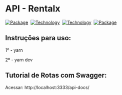<h1>API - Rentalx</h1>

[![Package][Express-image]][Express-url] 
[![Technology][node-image]][node-url] 
[![Technology][typescript-image]][typescript-url] 
[![Package][Swagger-image]][Swagger-url] 


[Express-url]: https://www.npmjs.com/package/Express
[Express-image]: https://img.shields.io/badge/Express-green?style=for-the-badge&logo=Express&logoColor=black

[node-url]: https://nodejs.org/
[node-image]: https://img.shields.io/badge/NodeJS-green?style=for-the-badge&logo=Node-dot-js&logoColor=black

[typescript-url]: https://www.typescriptlang.org
[typescript-image]: https://img.shields.io/badge/Typescript-blue?style=for-the-badge&logo=TypeScript&logoColor=white

[Swagger-url]: https://swagger.io/
[Swagger-image]: https://img.shields.io/badge/Swagger-orange?style=for-the-badge&logo=Swagger&logoColor=white

## Instruções para uso:

1º - yarn

2º - yarn dev

## Tutorial de Rotas com Swagger:

Acessar: http://localhost:3333/api-docs/

